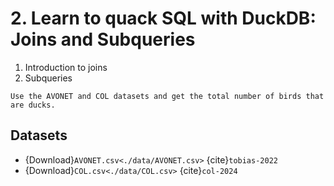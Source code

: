 # 2. Learn to quack SQL with DuckDB: Joins and Subqueries

1. Introduction to joins
2. Subqueries

```{admonition} Exercise
Use the AVONET and COL datasets and get the total number of birds that are ducks.
```

## Datasets

- {Download}`AVONET.csv<./data/AVONET.csv>` {cite}`tobias-2022`
- {Download}`COL.csv<./data/COL.csv>` {cite}`col-2024`
